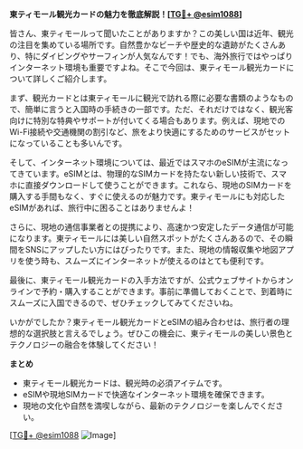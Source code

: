 **東ティモール観光カードの魅力を徹底解説！[[TG💪+ @esim1088](https://t.me/s/esim1088)]**

皆さん、東ティモールって聞いたことがありますか？この美しい国は近年、観光の注目を集めている場所です。自然豊かなビーチや歴史的な遺跡がたくさんあり、特にダイビングやサーフィンが人気なんです！でも、海外旅行ではやっぱりインターネット環境も重要ですよね。そこで今回は、東ティモール観光カードについて詳しくご紹介します。

まず、観光カードとは東ティモールに観光で訪れる際に必要な書類のようなもので、簡単に言うと入国時の手続きの一部です。ただ、それだけではなく、観光客向けに特別な特典やサポートが付いてくる場合もあります。例えば、現地でのWi-Fi接続や交通機関の割引など、旅をより快適にするためのサービスがセットになっていることも多いんです。

そして、インターネット環境については、最近ではスマホのeSIMが主流になってきています。eSIMとは、物理的なSIMカードを持たない新しい技術で、スマホに直接ダウンロードして使うことができます。これなら、現地のSIMカードを購入する手間もなく、すぐに使えるのが魅力です。東ティモールにも対応したeSIMがあれば、旅行中に困ることはありませんよ！

さらに、現地の通信事業者との提携により、高速かつ安定したデータ通信が可能になります。東ティモールには美しい自然スポットがたくさんあるので、その瞬間をSNSにアップしたい方にはぴったりです。また、現地の情報収集や地図アプリを使う時も、スムーズにインターネットが使えるのはとても便利です。

最後に、東ティモール観光カードの入手方法ですが、公式ウェブサイトからオンラインで予約・購入することができます。事前に準備しておくことで、到着時にスムーズに入国できるので、ぜひチェックしてみてくださいね。

いかがでしたか？東ティモール観光カードとeSIMの組み合わせは、旅行者の理想的な選択肢と言えるでしょう。ぜひこの機会に、東ティモールの美しい景色とテクノロジーの融合を体験してください！

**まとめ**
- 東ティモール観光カードは、観光時の必須アイテムです。
- eSIMや現地SIMカードで快適なインターネット環境を確保できます。
- 現地の文化や自然を満喫しながら、最新のテクノロジーを楽しんでください。

[[TG💪+ @esim1088](https://t.me/s/esim1088) ![Image](https://i.postimg.cc/Y0z9fWf4/image.png)]